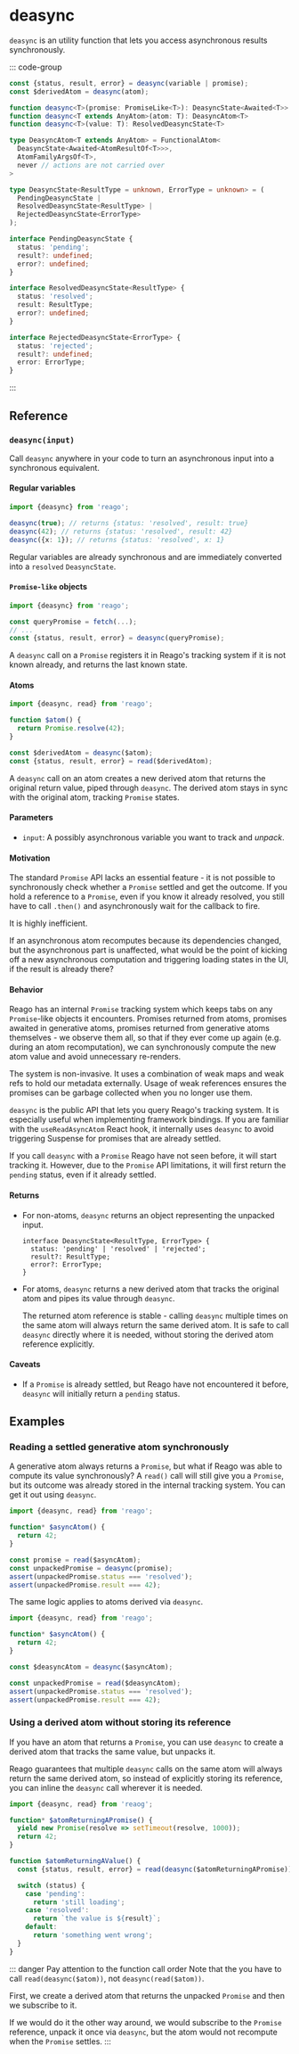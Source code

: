 # deasync

`deasync` is an utility function that lets you access asynchronous results synchronously.

::: code-group
```ts [Syntax]
const {status, result, error} = deasync(variable | promise);
const $derivedAtom = deasync(atom);
```

```ts [Types]
function deasync<T>(promise: PromiseLike<T>): DeasyncState<Awaited<T>>
function deasync<T extends AnyAtom>(atom: T): DeasyncAtom<T>
function deasync<T>(value: T): ResolvedDeasyncState<T>

type DeasyncAtom<T extends AnyAtom> = FunctionalAtom<
  DeasyncState<Awaited<AtomResultOf<T>>>,
  AtomFamilyArgsOf<T>,
  never // actions are not carried over
>

type DeasyncState<ResultType = unknown, ErrorType = unknown> = (
  PendingDeasyncState |
  ResolvedDeasyncState<ResultType> |
  RejectedDeasyncState<ErrorType>
);

interface PendingDeasyncState {
  status: 'pending';
  result?: undefined;
  error?: undefined;
}

interface ResolvedDeasyncState<ResultType> {
  status: 'resolved';
  result: ResultType;
  error?: undefined;
}

interface RejectedDeasyncState<ErrorType> {
  status: 'rejected';
  result?: undefined;
  error: ErrorType;
}
```
:::


## Reference

### `deasync(input)`

Call `deasync` anywhere in your code to turn an asynchronous input into a synchronous equivalent.

#### Regular variables

```ts
import {deasync} from 'reago';

deasync(true); // returns {status: 'resolved', result: true}
deasync(42); // returns {status: 'resolved', result: 42}
deasync({x: 1}); // returns {status: 'resolved', x: 1}
```

Regular variables are already synchronous and are immediately converted into a `resolved` `DeasyncState`.

#### `Promise-like` objects

```ts
import {deasync} from 'reago';

const queryPromise = fetch(...);
// ...
const {status, result, error} = deasync(queryPromise);
```

A `deasync` call on a `Promise` registers it in Reago's tracking system if it is not known already,
and returns the last known state.

#### Atoms

```ts
import {deasync, read} from 'reago';

function $atom() {
  return Promise.resolve(42);
}

const $derivedAtom = deasync($atom);
const {status, result, error} = read($derivedAtom);
```

A `deasync` call on an atom creates a new derived atom that returns the original return value, piped through
`deasync`. The derived atom stays in sync with the original atom, tracking `Promise` states.

#### Parameters

* `input`: A possibly asynchronous variable you want to track and _unpack_.

#### Motivation

The standard `Promise` API lacks an essential feature - it is not possible to synchronously check whether
a `Promise` settled and get the outcome. If you hold a reference to a `Promise`, even if you know it already
resolved, you still have to call `.then()` and asynchronously wait for the callback to fire.

It is highly inefficient.

If an asynchronous atom recomputes because its dependencies changed, but the asynchronous part is unaffected,
what would be the point of kicking off a new asynchronous computation and triggering loading states in the UI,
if the result is already there?

#### Behavior

Reago has an internal `Promise` tracking system which keeps tabs on any `Promise`-like objects it encounters.
Promises returned from atoms, promises awaited in generative atoms, promises returned from generative
atoms themselves - we observe them all, so that if they ever come up again (e.g. during an atom recomputation),
we can synchronously compute the new atom value and avoid unnecessary re-renders.

The system is non-invasive. It uses a combination of weak maps and weak refs to hold our metadata externally.
Usage of weak references ensures the promises can be garbage collected when you no longer use them.

`deasync` is the public API that lets you query Reago's tracking system. It is especially useful when
implementing framework bindings. If you are familiar with the `useReadAsyncAtom` React hook, it internally
uses `deasync` to avoid triggering Suspense for promises that are already settled.

If you call `deasync` with a `Promise` Reago have not seen before, it will start tracking it. However,
due to the `Promise` API limitations, it will first return the `pending` status, even if it already settled.

#### Returns

* For non-atoms, `deasync` returns an object representing the unpacked input.

  ```tsx
  interface DeasyncState<ResultType, ErrorType> {
    status: 'pending' | 'resolved' | 'rejected';
    result?: ResultType;
    error?: ErrorType;
  }
  ```

* For atoms, `deasync` returns a new derived atom that tracks the original atom and pipes its value
  through `deasync`.

  The returned atom reference is stable - calling `deasync` multiple times on the same atom will
  always return the same derived atom. It is safe to call `deasync` directly where it is needed,
  without storing the derived atom reference explicitly.

#### Caveats
* If a `Promise` is already settled, but Reago have not encountered it before, `deasync` will initially
  return a `pending` status.


## Examples

### Reading a settled generative atom synchronously

A generative atom always returns a `Promise`, but what if Reago was able to compute its value synchronously?
A `read()` call will still give you a `Promise`, but its outcome was already stored in the internal tracking
system. You can get it out using `deasync`.

```ts
import {deasync, read} from 'reago';

function* $asyncAtom() {
  return 42;
}

const promise = read($asyncAtom);
const unpackedPromise = deasync(promise);
assert(unpackedPromise.status === 'resolved');
assert(unpackedPromise.result === 42);
```

The same logic applies to atoms derived via `deasync`.

```ts
import {deasync, read} from 'reago';

function* $asyncAtom() {
  return 42;
}

const $deasyncAtom = deasync($asyncAtom);

const unpackedPromise = read($deasyncAtom);
assert(unpackedPromise.status === 'resolved');
assert(unpackedPromise.result === 42);
```

### Using a derived atom without storing its reference

If you have an atom that returns a `Promise`, you can use `deasync` to create a derived atom
that tracks the same value, but unpacks it.

Reago guarantees that multiple `deasync` calls on the same atom will always return the same derived
atom, so instead of explicitly storing its reference, you can inline the `deasync` call wherever it
is needed.

```ts
import {deasync, read} from 'reaog';

function* $atomReturningAPromise() {
  yield new Promise(resolve => setTimeout(resolve, 1000));
  return 42;
}

function $atomReturningAValue() {
  const {status, result, error} = read(deasync($atomReturningAPromise));

  switch (status) {
    case 'pending':
      return 'still loading';
    case 'resolved':
      return `the value is ${result}`;
    default:
      return 'something went wrong';
  }
}
```

::: danger Pay attention to the function call order
Note that the you have to call `read(deasync($atom))`, not `deasync(read($atom))`.

First, we create a derived atom that returns the unpacked `Promise` and then we subscribe to it.

If we would do it the other way around, we would subscribe to the `Promise` reference, unpack it once
via `deasync`, but the atom would not recompute when the `Promise` settles.
:::
